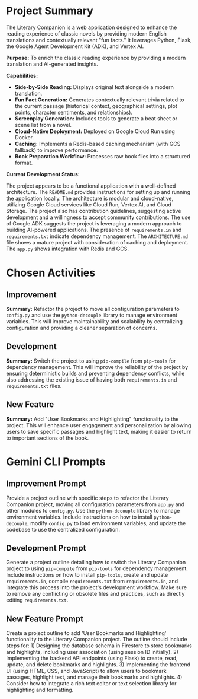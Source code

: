 # Project Summary

The Literary Companion is a web application designed to enhance the reading experience of classic novels by providing modern English translations and contextually relevant "fun facts." It leverages Python, Flask, the Google Agent Development Kit (ADK), and Vertex AI.

**Purpose:** To enrich the classic reading experience by providing a modern translation and AI-generated insights.

**Capabilities:**

*   **Side-by-Side Reading:** Displays original text alongside a modern translation.
*   **Fun Fact Generation:** Generates contextually relevant trivia related to the current passage (historical context, geographical settings, plot points, character sentiments, and relationships).
*   **Screenplay Generation:** Includes tools to generate a beat sheet or scene list from a novel.
*   **Cloud-Native Deployment:** Deployed on Google Cloud Run using Docker.
*   **Caching:** Implements a Redis-based caching mechanism (with GCS fallback) to improve performance.
*   **Book Preparation Workflow:** Processes raw book files into a structured format.

**Current Development Status:**

The project appears to be a functional application with a well-defined architecture. The `README.md` provides instructions for setting up and running the application locally. The architecture is modular and cloud-native, utilizing Google Cloud services like Cloud Run, Vertex AI, and Cloud Storage. The project also has contribution guidelines, suggesting active development and a willingness to accept community contributions. The use of Google ADK suggests the project is leveraging a modern approach to building AI-powered applications. The presence of `requirements.in` and `requirements.txt` indicate dependency management. The `ARCHITECTURE.md` file shows a mature project with consideration of caching and deployment. The `app.py` shows integration with Redis and GCS.

# Chosen Activities

## Improvement

**Summary:** Refactor the project to move all configuration parameters to `config.py` and use the `python-decouple` library to manage environment variables. This will improve maintainability and scalability by centralizing configuration and providing a cleaner separation of concerns.

## Development

**Summary:** Switch the project to using `pip-compile` from `pip-tools` for dependency management. This will improve the reliability of the project by ensuring deterministic builds and preventing dependency conflicts, while also addressing the existing issue of having both `requirements.in` and `requirements.txt` files.

## New Feature

**Summary:** Add "User Bookmarks and Highlighting" functionality to the project. This will enhance user engagement and personalization by allowing users to save specific passages and highlight text, making it easier to return to important sections of the book.

# Gemini CLI Prompts

## Improvement Prompt

Provide a project outline with specific steps to refactor the Literary Companion project, moving all configuration parameters from `app.py` and other modules to `config.py`. Use the `python-decouple` library to manage environment variables. Include instructions on how to install `python-decouple`, modify `config.py` to load environment variables, and update the codebase to use the centralized configuration.

## Development Prompt

Generate a project outline detailing how to switch the Literary Companion project to using `pip-compile` from `pip-tools` for dependency management. Include instructions on how to install `pip-tools`, create and update `requirements.in`, compile `requirements.txt` from `requirements.in`, and integrate this process into the project's development workflow. Make sure to remove any conflicting or obsolete files and practices, such as directly editing `requirements.txt`.

## New Feature Prompt

Create a project outline to add 'User Bookmarks and Highlighting' functionality to the Literary Companion project. The outline should include steps for: 1) Designing the database schema in Firestore to store bookmarks and highlights, including user association (using session ID initially). 2) Implementing the backend API endpoints (using Flask) to create, read, update, and delete bookmarks and highlights. 3) Implementing the frontend UI (using HTML, CSS, and JavaScript) to allow users to bookmark passages, highlight text, and manage their bookmarks and highlights. 4) Consider how to integrate a rich text editor or text selection library for highlighting and formatting.